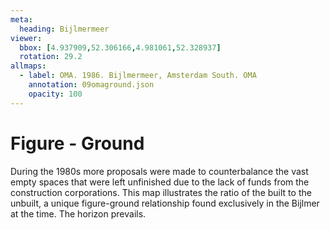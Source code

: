 ```yaml
---
meta:
  heading: Bijlmermeer
viewer:
  bbox: [4.937909,52.306166,4.981061,52.328937]
  rotation: 29.2
allmaps:
  - label: OMA. 1986. Bijlmermeer, Amsterdam South. OMA
    annotation: 09omaground.json
    opacity: 100
---
```

# Figure - Ground
During the 1980s more proposals were made to counterbalance the vast empty spaces that were left unfinished due to the lack of funds from the construction corporations. This map illustrates the ratio of the built to the unbuilt, a unique figure-ground relationship found exclusively in the Bijlmer at the time. The horizon prevails.
